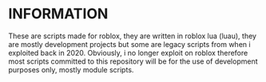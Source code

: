 # INFORMATION

These are scripts made for roblox, they are written in roblox lua (luau), they are mostly development projects but some are legacy scripts from when i exploited back in 2020. Obviously, i no longer exploit on roblox therefore most scripts committed to this repository will be for the use of development purposes only, mostly module scripts.
